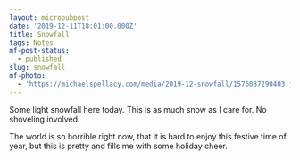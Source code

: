 ```yaml
---
layout: micropubpost
date: '2019-12-11T18:01:00.000Z'
title: Snowfall
tags: Notes
mf-post-status:
  - published
slug: snowfall
mf-photo:
  - 'https://michaelspellacy.com/media/2019-12-snowfall/1576087290403.jpg'
---
```

Some light snowfall here today. This is as much snow as I care for. No shoveling involved. 

The world is so horrible right now, that it is hard to enjoy this festive time of year, but this is pretty and fills me with some holiday cheer.
